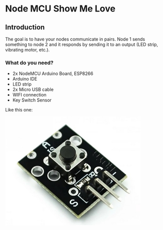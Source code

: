 # Node MCU Show Me Love

## Introduction
The goal is to have your nodes communicate in pairs. Node 1 sends something to node 2 and it responds by sending it to an output (LED strip, vibrating motor, etc.).

### What do you need?
* 2x NodeMCU Arduino Board, ESP8266
* Arduino IDE
* LED strip
* 2x Micro USB cable
* WIFI connection
* Key Switch Sensor

Like this one:

![Arduino button](image/arduino-button.jpg)